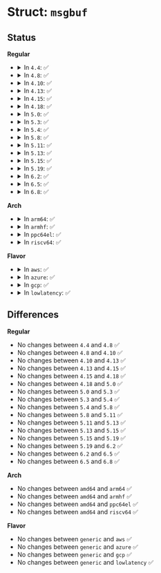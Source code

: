# Struct: <code>msgbuf</code>

## Status
<b>Regular</b>
<ul>
<li>
<details>
<summary>In <code>4.4</code>: ✅</summary>

```c
struct msgbuf {
    __kernel_long_t mtype;
    char mtext[1];
};
```
</details>
</li>
<li>
<details>
<summary>In <code>4.8</code>: ✅</summary>

```c
struct msgbuf {
    __kernel_long_t mtype;
    char mtext[1];
};
```
</details>
</li>
<li>
<details>
<summary>In <code>4.10</code>: ✅</summary>

```c
struct msgbuf {
    __kernel_long_t mtype;
    char mtext[1];
};
```
</details>
</li>
<li>
<details>
<summary>In <code>4.13</code>: ✅</summary>

```c
struct msgbuf {
    __kernel_long_t mtype;
    char mtext[1];
};
```
</details>
</li>
<li>
<details>
<summary>In <code>4.15</code>: ✅</summary>

```c
struct msgbuf {
    __kernel_long_t mtype;
    char mtext[1];
};
```
</details>
</li>
<li>
<details>
<summary>In <code>4.18</code>: ✅</summary>

```c
struct msgbuf {
    __kernel_long_t mtype;
    char mtext[1];
};
```
</details>
</li>
<li>
<details>
<summary>In <code>5.0</code>: ✅</summary>

```c
struct msgbuf {
    __kernel_long_t mtype;
    char mtext[1];
};
```
</details>
</li>
<li>
<details>
<summary>In <code>5.3</code>: ✅</summary>

```c
struct msgbuf {
    __kernel_long_t mtype;
    char mtext[1];
};
```
</details>
</li>
<li>
<details>
<summary>In <code>5.4</code>: ✅</summary>

```c
struct msgbuf {
    __kernel_long_t mtype;
    char mtext[1];
};
```
</details>
</li>
<li>
<details>
<summary>In <code>5.8</code>: ✅</summary>

```c
struct msgbuf {
    __kernel_long_t mtype;
    char mtext[1];
};
```
</details>
</li>
<li>
<details>
<summary>In <code>5.11</code>: ✅</summary>

```c
struct msgbuf {
    __kernel_long_t mtype;
    char mtext[1];
};
```
</details>
</li>
<li>
<details>
<summary>In <code>5.13</code>: ✅</summary>

```c
struct msgbuf {
    __kernel_long_t mtype;
    char mtext[1];
};
```
</details>
</li>
<li>
<details>
<summary>In <code>5.15</code>: ✅</summary>

```c
struct msgbuf {
    __kernel_long_t mtype;
    char mtext[1];
};
```
</details>
</li>
<li>
<details>
<summary>In <code>5.19</code>: ✅</summary>

```c
struct msgbuf {
    __kernel_long_t mtype;
    char mtext[1];
};
```
</details>
</li>
<li>
<details>
<summary>In <code>6.2</code>: ✅</summary>

```c
struct msgbuf {
    __kernel_long_t mtype;
    char mtext[1];
};
```
</details>
</li>
<li>
<details>
<summary>In <code>6.5</code>: ✅</summary>

```c
struct msgbuf {
    __kernel_long_t mtype;
    char mtext[1];
};
```
</details>
</li>
<li>
<details>
<summary>In <code>6.8</code>: ✅</summary>

```c
struct msgbuf {
    __kernel_long_t mtype;
    char mtext[1];
};
```
</details>
</li>
</ul>
<b>Arch</b>
<ul>
<li>
<details>
<summary>In <code>arm64</code>: ✅</summary>

```c
struct msgbuf {
    __kernel_long_t mtype;
    char mtext[1];
};
```
</details>
</li>
<li>
<details>
<summary>In <code>armhf</code>: ✅</summary>

```c
struct msgbuf {
    __kernel_long_t mtype;
    char mtext[1];
};
```
</details>
</li>
<li>
<details>
<summary>In <code>ppc64el</code>: ✅</summary>

```c
struct msgbuf {
    __kernel_long_t mtype;
    char mtext[1];
};
```
</details>
</li>
<li>
<details>
<summary>In <code>riscv64</code>: ✅</summary>

```c
struct msgbuf {
    __kernel_long_t mtype;
    char mtext[1];
};
```
</details>
</li>
</ul>
<b>Flavor</b>
<ul>
<li>
<details>
<summary>In <code>aws</code>: ✅</summary>

```c
struct msgbuf {
    __kernel_long_t mtype;
    char mtext[1];
};
```
</details>
</li>
<li>
<details>
<summary>In <code>azure</code>: ✅</summary>

```c
struct msgbuf {
    __kernel_long_t mtype;
    char mtext[1];
};
```
</details>
</li>
<li>
<details>
<summary>In <code>gcp</code>: ✅</summary>

```c
struct msgbuf {
    __kernel_long_t mtype;
    char mtext[1];
};
```
</details>
</li>
<li>
<details>
<summary>In <code>lowlatency</code>: ✅</summary>

```c
struct msgbuf {
    __kernel_long_t mtype;
    char mtext[1];
};
```
</details>
</li>
</ul>

## Differences
<b>Regular</b>
<ul>
<li>
No changes between <code>4.4</code> and <code>4.8</code> ✅
</li>
<li>
No changes between <code>4.8</code> and <code>4.10</code> ✅
</li>
<li>
No changes between <code>4.10</code> and <code>4.13</code> ✅
</li>
<li>
No changes between <code>4.13</code> and <code>4.15</code> ✅
</li>
<li>
No changes between <code>4.15</code> and <code>4.18</code> ✅
</li>
<li>
No changes between <code>4.18</code> and <code>5.0</code> ✅
</li>
<li>
No changes between <code>5.0</code> and <code>5.3</code> ✅
</li>
<li>
No changes between <code>5.3</code> and <code>5.4</code> ✅
</li>
<li>
No changes between <code>5.4</code> and <code>5.8</code> ✅
</li>
<li>
No changes between <code>5.8</code> and <code>5.11</code> ✅
</li>
<li>
No changes between <code>5.11</code> and <code>5.13</code> ✅
</li>
<li>
No changes between <code>5.13</code> and <code>5.15</code> ✅
</li>
<li>
No changes between <code>5.15</code> and <code>5.19</code> ✅
</li>
<li>
No changes between <code>5.19</code> and <code>6.2</code> ✅
</li>
<li>
No changes between <code>6.2</code> and <code>6.5</code> ✅
</li>
<li>
No changes between <code>6.5</code> and <code>6.8</code> ✅
</li>
</ul>
<b>Arch</b>
<ul>
<li>
No changes between <code>amd64</code> and <code>arm64</code> ✅
</li>
<li>
No changes between <code>amd64</code> and <code>armhf</code> ✅
</li>
<li>
No changes between <code>amd64</code> and <code>ppc64el</code> ✅
</li>
<li>
No changes between <code>amd64</code> and <code>riscv64</code> ✅
</li>
</ul>
<b>Flavor</b>
<ul>
<li>
No changes between <code>generic</code> and <code>aws</code> ✅
</li>
<li>
No changes between <code>generic</code> and <code>azure</code> ✅
</li>
<li>
No changes between <code>generic</code> and <code>gcp</code> ✅
</li>
<li>
No changes between <code>generic</code> and <code>lowlatency</code> ✅
</li>
</ul>
